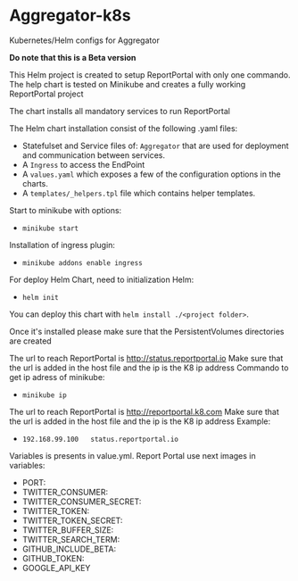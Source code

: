 # Aggregator-k8s
Kubernetes/Helm configs for Aggregator

**Do note that this is a Beta version**


This Helm project is created to setup ReportPortal with only one commando.
The help chart is tested on Minikube and creates a fully working ReportPortal project

The chart installs all mandatory services to run ReportPortal

The Helm chart installation consist of the following .yaml files:

- Statefulset and Service files of: `Aggregator` that are used for deployment and communication between services.
- A `Ingress` to access the EndPoint
- A `values.yaml` which exposes a few of the configuration options in the
charts.
- A `templates/_helpers.tpl` file which contains helper templates.

Start to minikube with options:
- `minikube start`

Installation of ingress plugin:
- `minikube addons enable ingress`

For deploy Helm Chart, need to initialization Helm:
- `helm init`

You can deploy this chart with `helm install ./<project folder>`.

Once it's installed please make sure that the PersistentVolumes directories are created

The url to reach ReportPortal is http://status.reportportal.io
Make sure that the url is added in the host file and the ip is the K8 ip address
Commando to get ip adress of minikube:
- `minikube ip`

The url to reach ReportPortal is http://reportportal.k8.com
Make sure that the url is added in the host file and the ip is the K8 ip address
Example:
- `192.168.99.100	status.reportportal.io`

Variables is presents in value.yml. Report Portal use next images in variables:

- PORT:
- TWITTER_CONSUMER:
- TWITTER_CONSUMER_SECRET:
- TWITTER_TOKEN:
- TWITTER_TOKEN_SECRET:
- TWITTER_BUFFER_SIZE:
- TWITTER_SEARCH_TERM:
- GITHUB_INCLUDE_BETA:
- GITHUB_TOKEN:
- GOOGLE_API_KEY
